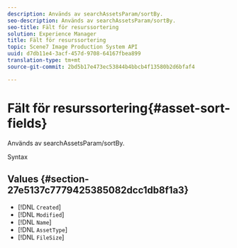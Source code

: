 ```yaml
---
description: Används av searchAssetsParam/sortBy.
seo-description: Används av searchAssetsParam/sortBy.
seo-title: Fält för resurssortering
solution: Experience Manager
title: Fält för resurssortering
topic: Scene7 Image Production System API
uuid: d7db11e4-3acf-457d-9708-64167fbea899
translation-type: tm+mt
source-git-commit: 2bd5b17e473ec53844b4bbcb4f13580b2d6bfaf4

---
```



# Fält för resurssortering{#asset-sort-fields}

Används av searchAssetsParam/sortBy.

Syntax

## Values {#section-27e5137c7779425385082dcc1db8f1a3}

* [!DNL `Created`]
* [!DNL `Modified`]
* [!DNL `Name`]
* [!DNL `AssetType`]
* [!DNL `FileSize`]

